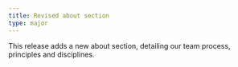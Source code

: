 ```yaml
---
title: Revised about section
type: major
---
```


This release adds a new about section, detailing our team process, principles and disciplines.
